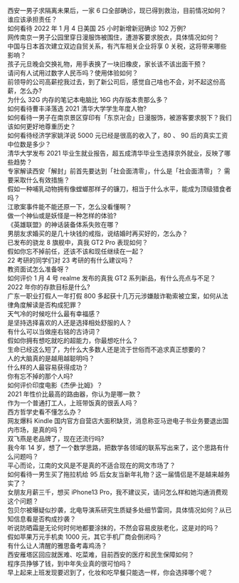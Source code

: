 西安一男子求隔离未果后，一家 6 口全部确诊，现已得到救治，目前情况如何？谁应该承担责任？  
如何看待 2022 年 1 月 4 日美国 25 小时新增新冠确诊 102 万例?  
网传南京一男子公园里穿日漫服饰被围住，遭游客要求脱衣，具体情况如何？  
中国与日本首次建立双边自贸关系，有汽车相关企业将享 0 关税，这将带来哪些影响？  
孩子元旦晚会交换礼物，用手表换了一块旧橡皮，家长该不该出面干预？  
请问有人试用过数字人民币吗？使用体验如何？  
前领导的公司高薪挖我过去，到了新公司后，感觉自己啥也不会，对不起这份高薪，怎么办?  
为什么 32G 内存的笔记本电脑比 16G 内存版本贵那么多？  
如何看待曹丰泽落选 2021 清华大学学生年度人物?  
如何看待一男子在南京景区穿印有「东京卍会」日漫服饰，被游客要求脱下？我们该如何更好地尊重历史？  
如何看待经济学家姚洋说 5000 元已经是很高的收入了，80 、 90 后的真实工资中位数是多少？  
清华大学发布 2021 毕业生就业报告，超五成清华毕业生选择京外就业，反映了哪些趋势？  
专家解读西安「解封」前首先要达到「社会面清零」，什么是「社会面清零」？ 需要采取什么有效措施？  
假如一种哺乳动物拥有像螳螂那样子的镰刀，相当于什么水平，能成为顶级猎食者吗？  
江歌案事件能不能还原一下，怎么没看懂啊？  
做一个神仙或是妖怪是一种怎样的体验?  
《英雄联盟》的神话装备体系失败在哪？  
男朋友求婚买的是几十块钱的戒指，说结婚时再买好的，怎么办？  
已发布的骁龙 8 旗舰中，真我 GT2 Pro 表现如何？  
假如你忘不掉前任，还该不该和现任继续在一起？  
22 考研的同学们对 23 考研的有什么建议吗？  
教资面试怎么准备呀？  
如何评价 1 月 4 号 realme 发布的真我 GT2 系列新品，有什么亮点与不足？  
2022 年你的存款目标是什么?  
广东一职业打假人一年打假 800 多起获十几万元涉嫌敲诈勒索被立案，如何从法律角度解读是否构成犯罪？  
天气冷的时候吃什么最有幸福感？  
是坚持选择喜欢的人还是选择相处舒服的人？  
有什么可以当做座右铭的古诗词？  
假如你拥有想吃就吃的超能力，你最想吃什么？  
生命已经这么短了，为什么大多数人还是流于世俗而不追求真正想要的？  
人的大脑真的是越用越聪明吗？  
什么样的人最容易获得成功？  
你有忘不掉的那个人吗?  
如何评价印度电影《杰伊·比姆》？  
2021 年性价比最高的路由器，你认为是哪一款？  
作为一个普通打工人，上班带饭真的很丢人吗？  
西方哲学史看不懂怎么办？  
网友爆料 Kindle 国内官方自营店大面积缺货，消息称亚马逊电子书业务要退出国内市场，是真的吗？  
双飞燕是老品牌了，现在还流行吗?  
我今年 14 岁，想了一个数学思路，把数学各领域的联系写出来了，这个思路有什么问题吗？  
平心而论，江南的文风是不是真的不适合现在的网文市场了？  
如何看待一男生买了拖拉机给 95 后女友当新年礼物？这一届情侣是不是越来越务实了？  
女朋友月薪三千，想买 iPhone13 Pro，我不建议买，请问怎么样和她沟通消费观这个问题？  
包贝尔被曝疑似抄袭，北电导演系研究生质疑多处细节雷同，具体情况如何？从已知信息看是否构成抄袭？  
听说防晒霜是无论何时何地都要涂抹的，不然会容易皮肤老化，这是对的吗？  
假如苹果万元手机卖 1000 元，其它手机厂商会倒闭吗？  
有什么让人清醒的雅思备考毒鸡汤？  
西安雁塔区回应就医难、吃菜难，目前西安的医疗和民生保障如何？  
程序员挣够了钱，到中年失业真的很可怕吗？  
早上起来上班发现要迟到了，化妆和吃早餐只能选一样，你会选择哪个呢？  

